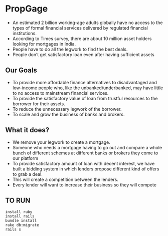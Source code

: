 # PropGage

* An estimated 2 billion working-age adults globally have no access to the types of formal financial services delivered by regulated financial institutions.
* According to Times survey, there are about 10 million asset holders looking for mortgages in India.
* People have to do all the legwork to find the best deals.
* People don’t get satisfactory loan even after having sufficient assets

## Our Goals

* To provide more affordable finance alternatives to disadvantaged and low-income people who, like the unbanked/underbanked, may have little to no access to mainstream financial services.
* To provide the satisfactory value of loan from trustful resources to the borrower for their assets.
* To reduce the unnecessary legwork of the borrower.
* To scale and grow the business of banks and brokers.

## What it does?

* We remove your legwork to create a mortgage.
* Someone who needs a mortgage having to go out and compare a whole bunch of different schemes at different banks or brokers they come to our platform
* To provide satisfactory amount of loan with decent interest, we have built a bidding system in which lenders  propose different kind of offers to grab a deal.
* This will create a competition between the lenders.
* Every lender will want to increase their business so they will compete

## TO RUN

```
install ruby
install rails
bundle install
rake db:migrate
rails s
```
